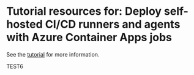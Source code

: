 # Tutorial resources for: Deploy self-hosted CI/CD runners and agents with Azure Container Apps jobs

See the [tutorial](https://learn.microsoft.com/azure/container-apps/tutorial-ci-cd-runners-jobs) for more information.

TEST6
